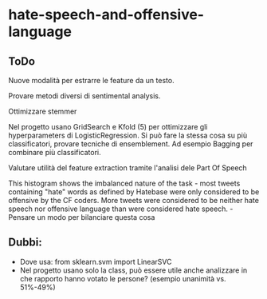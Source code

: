# hate-speech-and-offensive-language


## ToDo

Nuove modalità per estrarre le feature da un testo.


Provare metodi diversi di sentimental analysis.
  

Ottimizzare stemmer


Nel progetto usano GridSearch e Kfold (5) per ottimizzare gli hyperparameters di LogisticRegression.
Si può fare la stessa cosa su più classificatori, provare tecniche di ensemblement. Ad esempio Bagging per combinare più classificatori.


Valutare utilità del feature extraction tramite l'analisi dele Part Of Speech


This histogram shows the imbalanced nature of the task - most tweets containing "hate" words as defined by Hatebase were only considered to be offensive by the CF coders. More tweets were considered to be neither hate speech nor offensive language than were considered hate speech.
  -Pensare un modo per bilanciare questa cosa
  
  
  
  
## Dubbi: 

- Dove usa: from sklearn.svm import LinearSVC
- Nel progetto usano solo la class, può essere utile anche analizzare in che rapporto hanno votato le persone? (esempio unanimità vs.         51%-49%)


